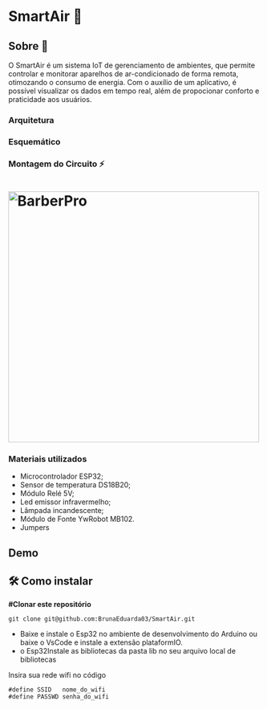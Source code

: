 # SmartAir :iphone:

## Sobre  :speech_balloon:
O SmartAir é um sistema IoT de gerenciamento de ambientes, que permite controlar e monitorar aparelhos de ar-condicionado de forma remota, otimozando o consumo de energia. Com o auxílio de um aplicativo, é possível visualizar os dados em tempo real, além de propocionar conforto e praticidade aos usuários.

### Arquitetura

### Esquemático

### Montagem do Circuito :zap:
<h1>
<img alt="BarberPro" src="https://user-images.githubusercontent.com/73250271/236264650-9ad44be0-b0e9-4dcc-add7-f791e209c4dd.jpeg" width="500px" align="center" />
</h1> 


### Materiais utilizados

* Microcontrolador ESP32;
* Sensor de temperatura DS18B20;
* Módulo Relé 5V;
* Led emissor infravermelho;
* Lâmpada incandescente;
* Módulo de Fonte YwRobot MB102.
* Jumpers

## Demo


## 🛠️ Como instalar

**#Clonar este repositório**

```
git clone git@github.com:BrunaEduarda03/SmartAir.git
```


* Baixe e instale o Esp32 no ambiente de desenvolvimento do Arduino ou baixe o VsCode e instale a extensão plataformIO.
* o Esp32Instale as bibliotecas da pasta lib no seu arquivo local de bibliotecas

Insira sua rede wifi no código
```
#define SSID   nome_do_wifi
#define PASSWD senha_do_wifi 
```
